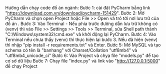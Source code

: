 Hướng dẫn chạy code đồ án ngành:
Bước 1: cài đặt PyCharm bằng link "https://download.com.vn/download/pycharm-151429".
Bước 2: Mở PyCharm và chọn open Project hoặc File >> Open và trỏ tới nơi lưu trữ của đồ án .
Bước 3: Vào Terminal
      - Nếu phía trước đường dẫn lưu trữ không có (venv) thì vào File >> Settings >> Tools >> Terminal, sửa Shell path thành "C:\Windows\system32\cmd.exe" và khởi động lại PyCharm.
Bước 4: Vào Terminal nếu chưa thấy (venv) thì thực hiện lại bước 3. Nếu đã hiện (venv) thì nhập "pip install -r requirements.txt" và Enter.
Bước 5: Mở MySQL và tạo schema có tên là "banhang" với Charset/Collation "utf8mb4" và "utf8mb4_unicode_ci"
Bước 6: Vào Project và chyạ file "models.py" để tạo cơ sở dữ liệu
Bước 7: Chạy file "index.py" và link vào "http://127.0.0.1:5000" để chạy Project

